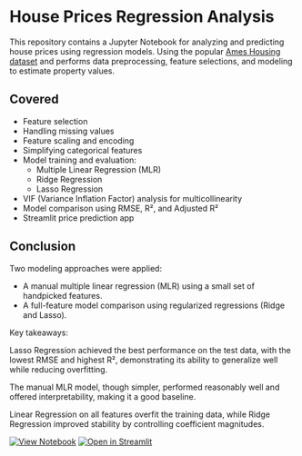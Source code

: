 # House Prices Regression Analysis

This repository contains a Jupyter Notebook for analyzing and predicting house prices using regression models. Using the popular [Ames Housing dataset](https://www.kaggle.com/c/house-prices-advanced-regression-techniques) and performs data preprocessing, feature selections, and modeling to estimate property values.
 

## Covered
- Feature selection
- Handling missing values
- Feature scaling and encoding
- Simplifying categorical features
- Model training and evaluation:
  - Multiple Linear Regression (MLR)
  - Ridge Regression
  - Lasso Regression
- VIF (Variance Inflation Factor) analysis for multicollinearity
- Model comparison using RMSE, R², and Adjusted R²
- Streamlit price prediction app

## Conclusion

Two modeling approaches were applied:

- A manual multiple linear regression (MLR) using a small set of handpicked features.
- A full-feature model comparison using regularized regressions (Ridge and Lasso).

Key takeaways:

Lasso Regression achieved the best performance on the test data, with the lowest RMSE and highest R², demonstrating its ability to generalize well while reducing overfitting.

The manual MLR model, though simpler, performed reasonably well and offered interpretability, making it a good baseline.

Linear Regression on all features overfit the training data, while Ridge Regression improved stability by controlling coefficient magnitudes.

[![View Notebook](https://img.shields.io/badge/View-Notebook-blue?logo=github)](https://github.com/mrinalcs/House-Price-Prediction/blob/main/notebook.ipynb)
[![Open in Streamlit](https://img.shields.io/badge/Try%20it%20Live-Streamlit-brightgreen?logo=streamlit)](https://house-price-prediction-mrinalcs.streamlit.app/)
